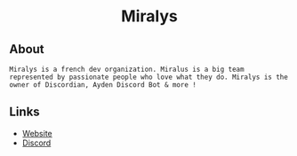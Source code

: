 <div align="center">

<h1>Miralys</h1>
  
</div>

## About

```Miralys is a french dev organization. Miralus is a big team represented by passionate people who love what they do. Miralys is the owner of Discordian, Ayden Discord Bot & more !```

## Links

- [Website](https://miralys.xyz/)
- [Discord](https://discord.gg/ZvPfX4XuKJ)
